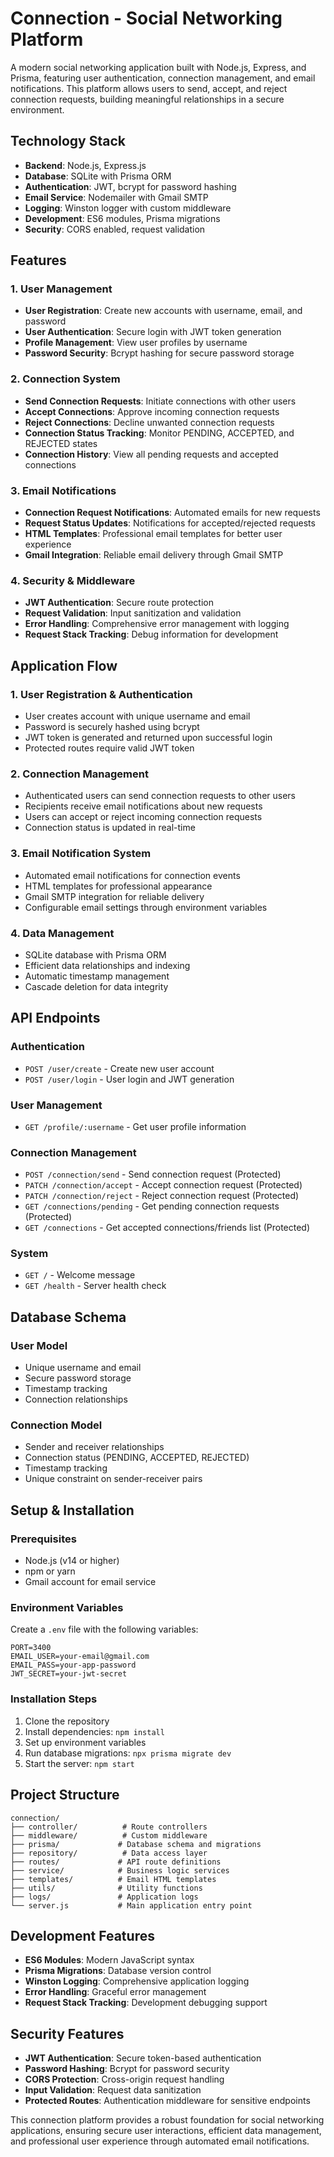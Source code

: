 # Connection - Social Networking Platform

A modern social networking application built with Node.js, Express, and Prisma, featuring user authentication, connection management, and email notifications. This platform allows users to send, accept, and reject connection requests, building meaningful relationships in a secure environment.

## Technology Stack

- **Backend**: Node.js, Express.js
- **Database**: SQLite with Prisma ORM
- **Authentication**: JWT, bcrypt for password hashing
- **Email Service**: Nodemailer with Gmail SMTP
- **Logging**: Winston logger with custom middleware
- **Development**: ES6 modules, Prisma migrations
- **Security**: CORS enabled, request validation

## Features

### 1. User Management
- **User Registration**: Create new accounts with username, email, and password
- **User Authentication**: Secure login with JWT token generation
- **Profile Management**: View user profiles by username
- **Password Security**: Bcrypt hashing for secure password storage

### 2. Connection System
- **Send Connection Requests**: Initiate connections with other users
- **Accept Connections**: Approve incoming connection requests
- **Reject Connections**: Decline unwanted connection requests
- **Connection Status Tracking**: Monitor PENDING, ACCEPTED, and REJECTED states
- **Connection History**: View all pending requests and accepted connections

### 3. Email Notifications
- **Connection Request Notifications**: Automated emails for new requests
- **Request Status Updates**: Notifications for accepted/rejected requests
- **HTML Templates**: Professional email templates for better user experience
- **Gmail Integration**: Reliable email delivery through Gmail SMTP

### 4. Security & Middleware
- **JWT Authentication**: Secure route protection
- **Request Validation**: Input sanitization and validation
- **Error Handling**: Comprehensive error management with logging
- **Request Stack Tracking**: Debug information for development

## Application Flow

### 1. User Registration & Authentication
- User creates account with unique username and email
- Password is securely hashed using bcrypt
- JWT token is generated and returned upon successful login
- Protected routes require valid JWT token

### 2. Connection Management
- Authenticated users can send connection requests to other users
- Recipients receive email notifications about new requests
- Users can accept or reject incoming connection requests
- Connection status is updated in real-time

### 3. Email Notification System
- Automated email notifications for connection events
- HTML templates for professional appearance
- Gmail SMTP integration for reliable delivery
- Configurable email settings through environment variables

### 4. Data Management
- SQLite database with Prisma ORM
- Efficient data relationships and indexing
- Automatic timestamp management
- Cascade deletion for data integrity

## API Endpoints

### Authentication
- `POST /user/create` - Create new user account
- `POST /user/login` - User login and JWT generation

### User Management
- `GET /profile/:username` - Get user profile information

### Connection Management
- `POST /connection/send` - Send connection request (Protected)
- `PATCH /connection/accept` - Accept connection request (Protected)
- `PATCH /connection/reject` - Reject connection request (Protected)
- `GET /connections/pending` - Get pending connection requests (Protected)
- `GET /connections` - Get accepted connections/friends list (Protected)

### System
- `GET /` - Welcome message
- `GET /health` - Server health check

## Database Schema

### User Model
- Unique username and email
- Secure password storage
- Timestamp tracking
- Connection relationships

### Connection Model
- Sender and receiver relationships
- Connection status (PENDING, ACCEPTED, REJECTED)
- Timestamp tracking
- Unique constraint on sender-receiver pairs

## Setup & Installation

### Prerequisites
- Node.js (v14 or higher)
- npm or yarn
- Gmail account for email service

### Environment Variables
Create a `.env` file with the following variables:
```env
PORT=3400
EMAIL_USER=your-email@gmail.com
EMAIL_PASS=your-app-password
JWT_SECRET=your-jwt-secret
```

### Installation Steps
1. Clone the repository
2. Install dependencies: `npm install`
3. Set up environment variables
4. Run database migrations: `npx prisma migrate dev`
5. Start the server: `npm start`

## Project Structure

```
connection/
├── controller/          # Route controllers
├── middleware/          # Custom middleware
├── prisma/             # Database schema and migrations
├── repository/          # Data access layer
├── routes/             # API route definitions
├── service/            # Business logic services
├── templates/          # Email HTML templates
├── utils/              # Utility functions
├── logs/               # Application logs
└── server.js           # Main application entry point
```

## Development Features

- **ES6 Modules**: Modern JavaScript syntax
- **Prisma Migrations**: Database version control
- **Winston Logging**: Comprehensive application logging
- **Error Handling**: Graceful error management
- **Request Stack Tracking**: Development debugging support

## Security Features

- **JWT Authentication**: Secure token-based authentication
- **Password Hashing**: Bcrypt for password security
- **CORS Protection**: Cross-origin request handling
- **Input Validation**: Request data sanitization
- **Protected Routes**: Authentication middleware for sensitive endpoints

This connection platform provides a robust foundation for social networking applications, ensuring secure user interactions, efficient data management, and professional user experience through automated email notifications.
